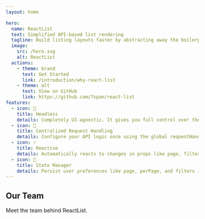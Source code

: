 ```yaml
---
layout: home

hero:
  name: ReactList
  text: Simplified API-based list rendering
  tagline: Build listing layouts faster by abstracting away the boilerplate of API calls, pagination, and state management.
  image:
    src: /hero.svg
    alt: ReactList
  actions:
    - theme: brand
      text: Get Started
      link: /introduction/why-react-list
    - theme: alt
      text: View on GitHub
      link: https://github.com/7span/react-list
features:
  - icon: 🧠
    title: Headless
    details: Completely UI-agnostic. It gives you full control over the markup via render props.
  - icon: 🔁
    title: Centralized Request Handling
    details: Configure your API logic once using the global requestHandler option.
  - icon: ⚡
    title: Reactive
    details: Automatically reacts to changes in props like page, filters, or params, and fetches updated data.
  - icon: 💾
    title: State Manager
    details: Persist user preferences like page, perPage, and filters in localStorage, or push them to an API.
---
```


<script setup>
import { VPTeamMembers } from 'vitepress/theme'

const members = [
  {
    avatar: 'https://github.com/7span.png',
    name: '7Span',
    title: 'Sponsor',
    links: [
      { icon: 'github', link: 'https://github.com/7span' },
      { icon: 'x', link: 'https://x.com/7SpanHQ' }
    ]
  },
  {
    avatar: 'https://github.com/theharshin.png',
    name: 'Harsh Kansagara',
    title: 'Creator',
    links: [
      { icon: 'github', link: 'https://github.com/theharshin' },
      { icon: 'x', link: 'https://x.com/theharshin' }
    ]
  }
]
</script>

## Our Team

Meet the team behind ReactList.

<VPTeamMembers size="small" :members="members" />
